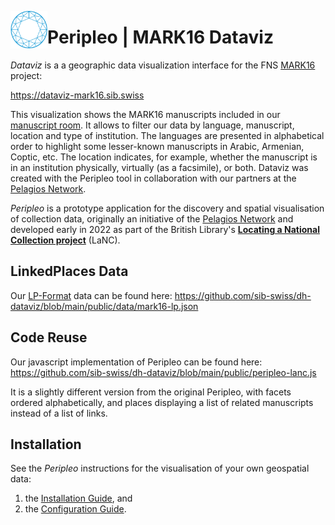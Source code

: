 [<img title="Pelagios Network" src="./logos/pelagios.svg" height="60" align="left">](https://pelagios.org/)
# Peripleo | MARK16 Dataviz

*Dataviz* is a a geographic data visualization interface for the FNS [MARK16](https://mark16.sib.swiss) project:

https://dataviz-mark16.sib.swiss 

This visualization shows the MARK16 manuscripts included in our [manuscript room](https://mr-mark16.sib.swiss). It allows to filter our data by language, manuscript, location and type of institution. The languages are presented in alphabetical order to highlight some lesser-known manuscripts in Arabic, Armenian, Coptic, etc. The location indicates, for example, whether the manuscript is in an institution physically, virtually (as a facsimile), or both.
Dataviz was created with the Peripleo tool in collaboration with our partners at the [Pelagios Network](https://pelagios.org/). 

*Peripleo* is a prototype application for the discovery and spatial visualisation of collection data, originally an initiative of the [Pelagios Network](https://pelagios.org/) and developed early in 2022 as part of the British Library's [**Locating a National Collection project**](https://britishlibrary.github.io/locating-a-national-collection/) (LaNC).


## LinkedPlaces Data

Our [LP-Format](https://github.com/LinkedPasts/linked-places-format) data can be found here: https://github.com/sib-swiss/dh-dataviz/blob/main/public/data/mark16-lp.json

## Code Reuse

Our javascript implementation of Peripleo can be found here: https://github.com/sib-swiss/dh-dataviz/blob/main/public/peripleo-lanc.js

It is a slightly different version from the original Peripleo, with facets ordered alphabetically, and places displaying a list of related manuscripts instead of a list of links.

## Installation

See the *Peripleo* instructions for the visualisation of your own geospatial data:
1. the [Installation Guide](https://github.com/britishlibrary/peripleo/blob/main/README.md), and
2. the [Configuration Guide](https://github.com/britishlibrary/peripleo/blob/main/Configuration-Guide.md).
